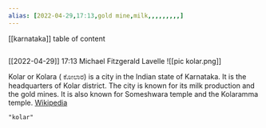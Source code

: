 ```yaml
---
alias: [2022-04-29,17:13,gold mine,milk,,,,,,,,,]
---
```

[[karnataka]]
table of content
```toc
```

[[2022-04-29]] 17:13
Michael Fitzgerald Lavelle
![[pic kolar.png]]

Kolar or Kolara ( ಕೋಲಾರ) is a city in the Indian state of Karnataka. It is the headquarters of Kolar district. The city is known for its milk production and the gold mines. It is also known for Someshwara temple and the Kolaramma temple.
[Wikipedia](https://en.wikipedia.org/wiki/Kolar)
```query
"kolar"
```